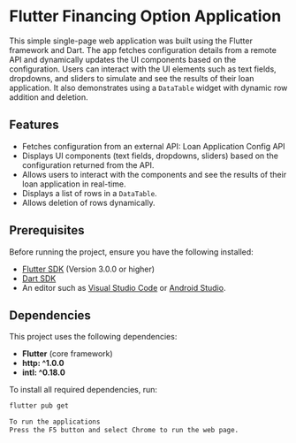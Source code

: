 # Flutter Financing Option Application

This simple single-page web application was built using the Flutter framework and Dart. The app fetches configuration details from a remote API and dynamically updates the UI components based on the configuration. Users can interact with the UI elements such as text fields, dropdowns, and sliders to simulate and see the results of their loan application. It also demonstrates using a `DataTable` widget with dynamic row addition and deletion. 

## Features

- Fetches configuration from an external API: Loan Application Config API
- Displays UI components (text fields, dropdowns, sliders) based on the configuration returned from the API.
- Allows users to interact with the components and see the results of their loan application in real-time.
- Displays a list of rows in a `DataTable`.
- Allows deletion of rows dynamically.

## Prerequisites

Before running the project, ensure you have the following installed:
- [Flutter SDK](https://flutter.dev/docs/get-started/install) (Version 3.0.0 or higher)
- [Dart SDK](https://dart.dev/get-dart)
- An editor such as [Visual Studio Code](https://code.visualstudio.com/) or [Android Studio](https://developer.android.com/studio).


## Dependencies

This project uses the following dependencies:
- **Flutter** (core framework)
- **http: ^1.0.0**
- **intl: ^0.18.0**

To install all required dependencies, run:
```bash
flutter pub get

To run the applications
Press the F5 button and select Chrome to run the web page.
